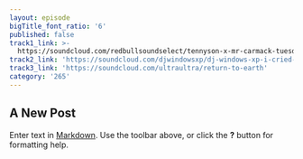 ```yaml
---
layout: episode
bigTitle_font_ratio: '6'
published: false
track1_link: >-
  https://soundcloud.com/redbullsoundselect/tennyson-x-mr-carmack-tuesday?in=tennysonmusic/sets/tennyson-carmack
track2_link: 'https://soundcloud.com/djwindowsxp/dj-windows-xp-i-cried-last-night-1'
track3_link: 'https://soundcloud.com/ultraultra/return-to-earth'
category: '265'
---
```

## A New Post

Enter text in [Markdown](http://daringfireball.net/projects/markdown/). Use the toolbar above, or click the **?** button for formatting help.
